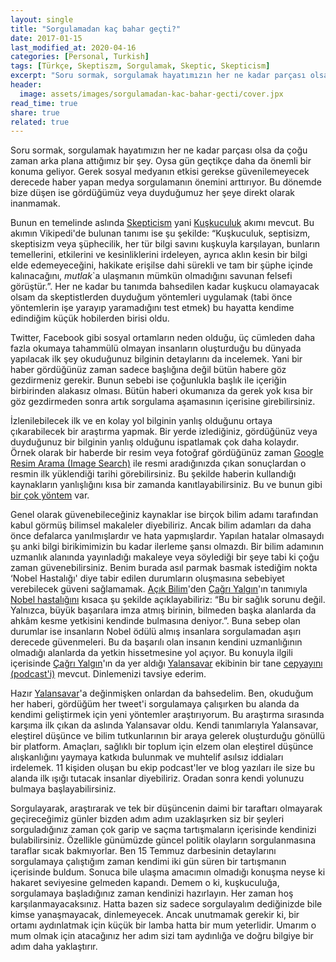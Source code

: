 ```yaml
---
layout: single
title: "Sorgulamadan kaç bahar geçti?"
date: 2017-01-15
last_modified_at: 2020-04-16
categories: [Personal, Turkish]
tags: [Türkçe, Skeptiszm, Sorgulamak, Skeptic, Skepticism]
excerpt: "Soru sormak, sorgulamak hayatımızın her ne kadar parçası olsa da çoğu zaman arka plana attığımız bir şey."
header:
  image: assets/images/sorgulamadan-kac-bahar-gecti/cover.jpx
read_time: true
share: true
related: true
---
```


Soru sormak, sorgulamak hayatımızın her ne kadar parçası olsa da çoğu zaman arka plana attığımız bir şey. Oysa gün geçtikçe daha da önemli bir konuma geliyor. Gerek sosyal medyanın etkisi gerekse güvenilemeyecek derecede haber yapan medya sorgulamanın önemini arttırıyor. Bu dönemde bize düşen ise gördüğümüz veya duyduğumuz her şeye direkt olarak inanmamak.

Bunun en temelinde aslında [Skepticism](https://www.wikiwand.com/en/Skepticism) yani [Kuşkuculuk](https://www.wikiwand.com/tr/Ku%C5%9Fkuculuk) akımı mevcut. Bu akımın Vikipedi'de bulunan tanımı ise şu şekilde: “Kuşkuculuk, septisizm, skeptisizm veya şüphecilik, her tür bilgi savını kuşkuyla karşılayan, bunların temellerini, etkilerini ve kesinliklerini irdeleyen, ayrıca aklın kesin bir bilgi elde edemeyeceğini, hakikate erişilse dahi sürekli ve tam bir şüphe içinde kalınacağını, *mutlak*`a ulaşmanın mümkün olmadığını savunan felsefi görüştür.”. Her ne kadar bu tanımda bahsedilen kadar kuşkucu olamayacak olsam da skeptistlerden duyduğum yöntemleri uygulamak (tabi önce yöntemlerin işe yarayıp yaramadığını test etmek) bu hayatta kendime edindiğim küçük hobilerden birisi oldu.

Twitter, Facebook gibi sosyal ortamların neden olduğu, üç cümleden daha fazla okumaya tahammülü olmayan insanların oluşturduğu bu dünyada yapılacak ilk şey okuduğunuz bilginin detaylarını da incelemek. Yani bir haber gördüğünüz zaman sadece başlığına değil bütün habere göz gezdirmeniz gerekir. Bunun sebebi ise çoğunlukla başlık ile içeriğin birbirinden alakasız olması. Bütün haberi okumanıza da gerek yok kısa bir göz gezdirmeden sonra artık sorgulama aşamasının içerisine girebilirsiniz.

İzlenilebilecek ilk ve en kolay yol bilginin yanlış olduğunu ortaya çıkarabilecek bir araştırma yapmak. Bir yerde izlediğiniz, gördüğünüz veya duyduğunuz bir bilginin yanlış olduğunu ispatlamak çok daha kolaydır. Örnek olarak bir haberde bir resim veya fotoğraf gördüğünüz zaman [Google Resim Arama (Image Search)](https://images.google.com/) ile resmi aradığınızda çıkan sonuçlardan o resmin ilk yüklendiği tarihi görebilirsiniz. Bu şekilde haberin kullandığı kaynakların yanlışlığını kısa bir zamanda kanıtlayabilirsiniz. Bu ve bunun gibi [bir çok yöntem](https://yalansavar.org/2012/08/22/palavra-tespit-kiti/) var.

Genel olarak güvenebileceğiniz kaynaklar ise birçok bilim adamı tarafından kabul görmüş bilimsel makaleler diyebiliriz. Ancak bilim adamları da daha önce defalarca yanılmışlardır ve hata yapmışlardır. Yapılan hatalar olmasaydı şu anki bilgi birikimimizin bu kadar ilerleme şansı olmazdı. Bir bilim adamının uzmanlık alanında yayınladığı makaleye veya söylediği bir şeye tabi ki çoğu zaman güvenebilirsiniz. Benim burada asıl parmak basmak istediğim nokta ‘Nobel Hastalığı' diye tabir edilen durumların oluşmasına sebebiyet verebilecek güveni sağlamamak. [Açık Bilim](http://www.acikbilim.com/)'den [Çağrı Yalgın](https://medium.com/@drYalgin)'ın tanımıyla [Nobel hastalığını](http://www.acikbilim.com/2014/01/dosyalar/nobel-hastaligi.html) kısaca şu şekilde açıklayabiliriz: “Bu bir sağlık sorunu değil. Yalnızca, büyük başarılara imza atmış birinin, bilmeden başka alanlarda da ahkâm kesme yetkisini kendinde bulmasına deniyor.”. Buna sebep olan durumlar ise insanların Nobel ödülü almış insanlara sorgulamadan aşırı derecede güvenmeleri. Bu da başarılı olan insanın kendini uzmanlığının olmadığı alanlarda da yetkin hissetmesine yol açıyor. Bu konuyla ilgili içerisinde [Çağrı Yalgın](https://medium.com/@drYalgin)'ın da yer aldığı [Yalansavar](https://yalansavar.org/) ekibinin bir tane [cepyayını (podcast'i)](https://yalansavar.org/2016/06/27/podcast-10-nobel-hastaligi/) mevcut. Dinlemenizi tavsiye ederim.

Hazır [Yalansavar](https://yalansavar.org/)'a değinmişken onlardan da bahsedelim. Ben, okuduğum her haberi, gördüğüm her tweet'i sorgulamaya çalışırken bu alanda da kendimi geliştirmek için yeni yöntemler araştırıyorum. Bu araştırma sırasında karşıma ilk çıkan da aslında Yalansavar oldu. Kendi tanımlarıyla Yalansavar, eleştirel düşünce ve bilim tutkunlarının bir araya gelerek oluşturduğu gönüllü bir platform. Amaçları, sağlıklı bir toplum için elzem olan eleştirel düşünce alışkanlığını yaymaya katkıda bulunmak ve muhtelif asılsız iddiaları irdelemek. 11 kişiden oluşan bu ekip podcast'ler ve blog yazıları ile size bu alanda ilk ışığı tutacak insanlar diyebiliriz. Oradan sonra kendi yolunuzu bulmaya başlayabilirsiniz.

Sorgulayarak, araştırarak ve tek bir düşüncenin daimi bir taraftarı olmayarak geçireceğimiz günler bizden adım adım uzaklaşırken siz bir şeyleri sorguladığınız zaman çok garip ve saçma tartışmaların içerisinde kendinizi bulabilirsiniz. Özellikle günümüzde güncel politik olayların sorgulanmasına taraflar sıcak bakmıyorlar. Ben 15 Temmuz darbesinin detaylarını sorgulamaya çalıştığım zaman kendimi iki gün süren bir tartışmanın içerisinde buldum. Sonuca bile ulaşma amacımın olmadığı konuşma neyse ki hakaret seviyesine gelmeden kapandı. Demem o ki, kuşkuculuğa, sorgulamaya başladığınız zaman kendinizi hazırlayın. Her zaman hoş karşılanmayacaksınız. Hatta bazen siz sadece sorgulayalım dediğinizde bile kimse yanaşmayacak, dinlemeyecek. Ancak unutmamak gerekir ki, bir ortamı aydınlatmak için küçük bir lamba hatta bir mum yeterlidir. Umarım o mum olmak için atacağınız her adım sizi tam aydınlığa ve doğru bilgiye bir adım daha yaklaştırır.
